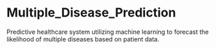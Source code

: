 # Multiple_Disease_Prediction
Predictive healthcare system utilizing machine learning to forecast the likelihood of multiple diseases based on patient data.
